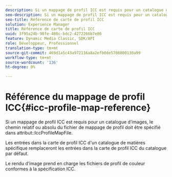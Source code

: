 ```yaml
---
description: Si un mappage de profil ICC est requis pour un catalogue d’images, le chemin relatif ou absolu du fichier de mappage de profil doit être spécifié dans l’attribut IccProfileMapFile.
seo-description: Si un mappage de profil ICC est requis pour un catalogue d’images, le chemin relatif ou absolu du fichier de mappage de profil doit être spécifié dans l’attribut IccProfileMapFile.
seo-title: Référence de carte de profil ICC
solution: Experience Manager
title: Référence de carte de profil ICC
uuid: 3f95a24b-98fe-408c-bdc2-4272266b7e86
feature: Dynamic Media Classic, SDK/API
role: Développeur, Professionnel
translation-type: tm+mt
source-git-commit: 469d1a5c43a972116a8a2efb0de5708800130a99
workflow-type: tm+mt
source-wordcount: '136'
ht-degree: 0%

---
```



# Référence du mappage de profil ICC{#icc-profile-map-reference}

Si un mappage de profil ICC est requis pour un catalogue d’images, le chemin relatif ou absolu du fichier de mappage de profil doit être spécifié dans attribut::IccProfileMapFile.

Les entrées dans la carte de profil ICC d&#39;un catalogue de matières spécifique remplaceront les entrées dans la carte de profil ICC du catalogue par défaut.

Le rendu d’image prend en charge les fichiers de profil de couleur conformes à la spécification ICC.
